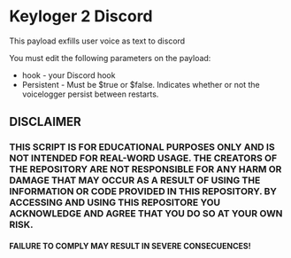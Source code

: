 # Keyloger 2 Discord

This payload exfills user voice as text to discord

You must edit the following parameters on the payload:
* hook - your Discord hook
* Persistent - Must be $true or $false. Indicates whether or not the voicelogger persist between restarts.

## DISCLAIMER
### THIS SCRIPT IS FOR EDUCATIONAL PURPOSES ONLY AND IS NOT INTENDED FOR REAL-WORD USAGE. THE CREATORS OF THE REPOSITORY ARE NOT RESPONSIBLE FOR ANY HARM OR DAMAGE THAT MAY OCCUR AS A RESULT OF USING THE INFORMATION OR CODE PROVIDED IN THIS REPOSITORY. BY ACCESSING AND USING THIS REPOSITORE YOU ACKNOWLEDGE AND AGREE THAT YOU DO SO AT YOUR OWN RISK.
#### **FAILURE TO COMPLY MAY RESULT IN SEVERE CONSECUENCES!**